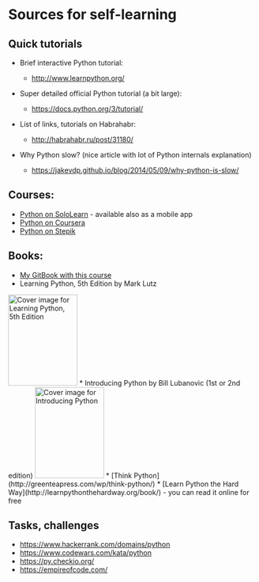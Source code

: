 # Sources for self-learning

## Quick tutorials


* Brief interactive Python tutorial:
    * http://www.learnpython.org/
* Super detailed official Python tutorial (a bit large):
    * https://docs.python.org/3/tutorial/
* List of links, tutorials on Habrahabr:
    * http://habrahabr.ru/post/31180/


* Why Python slow? (nice article with lot of Python internals explanation)
    * https://jakevdp.github.io/blog/2014/05/09/why-python-is-slow/

## Courses:

* [Python on SoloLearn](https://www.sololearn.com/Play/Python#) - available also as a mobile app
* [Python on Coursera](https://www.coursera.org/course/pythonlearn)
* [Python on Stepik](https://stepik.org/course/512/syllabus)


## Books:

* [My GitBook with this course](https://yumedzi.gitbooks.io/python-book/content/)
* Learning Python, 5th Edition by Mark Lutz
<img src="https://learning.oreilly.com/library/cover/9781449355722/" alt="Cover image for Learning Python, 5th Edition" width="140" height="184">
* Introducing Python by Bill Lubanovic (1st or 2nd edition)
<img src="https://learning.oreilly.com/library/cover/9781449361167/" alt="Cover image for Introducing Python" width="140" height="184">
* [Think Python](http://greenteapress.com/wp/think-python/)
* [Learn Python the Hard Way](http://learnpythonthehardway.org/book/) - you can read it online for free

## Tasks, challenges
* https://www.hackerrank.com/domains/python
* https://www.codewars.com/kata/python
* https://py.checkio.org/
* https://empireofcode.com/